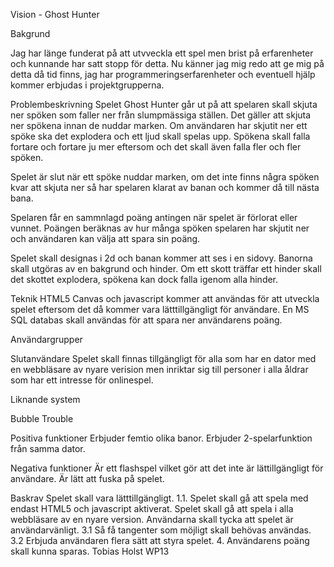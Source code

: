Vision - Ghost Hunter

Bakgrund

Jag har länge funderat på att utvveckla ett spel men brist på erfarenheter och kunnande har satt stopp för detta. Nu känner jag mig redo att ge mig på detta då  tid finns, jag har programmeringserfarenheter  och eventuell hjälp kommer erbjudas i projektgrupperna.

Problembeskrivning
Spelet Ghost Hunter går ut på att spelaren skall skjuta ner spöken som faller ner från slumpmässiga ställen. Det gäller att skjuta ner spökena innan de nuddar marken. Om användaren har skjutit ner ett spöke ska det explodera och ett ljud skall spelas upp. 
Spökena skall falla fortare och fortare ju mer eftersom och det skall även falla fler och fler spöken. 

Spelet är slut när ett spöke nuddar marken, om det inte finns några spöken kvar att skjuta ner så har spelaren klarat av banan och kommer då till nästa bana.

Spelaren får en sammnlagd poäng antingen när spelet är förlorat eller vunnet. Poängen beräknas av hur många spöken spelaren har skjutit ner och användaren kan välja att spara sin poäng.

Spelet skall designas i 2d och banan kommer att ses i en sidovy. Banorna skall utgöras av en bakgrund och hinder. Om ett skott träffar ett hinder skall det skottet explodera, spökena kan dock falla igenom alla hinder. 

Teknik
HTML5 Canvas och javascript kommer att användas för att utveckla spelet eftersom det då kommer vara lätttillgängligt för användare. 
En MS SQL databas skall användas för att spara ner användarens poäng.




Användargrupper

Slutanvändare
Spelet skall finnas tillgängligt för alla som har en dator med en webbläsare av nyare verision men inriktar sig till personer i alla åldrar som har ett intresse för onlinespel.


Liknande system

Bubble Trouble

Positiva funktioner
Erbjuder femtio olika banor.
Erbjuder 2-spelarfunktion från samma dator.

Negativa funktioner
Är ett flashspel vilket gör att det inte är lättillgängligt för användare.
Är lätt att fuska på spelet.

Baskrav
Spelet skall vara lätttillgängligt.
      1.1. Spelet skall gå att spela med endast HTML5 och javascript aktiverat.
Spelet skall gå att spela i alla webbläsare av en nyare version.
Användarna skall tycka att spelet är användarvänligt.
      3.1 Så få tangenter som möjligt skall behövas användas.
      3.2 Erbjuda användaren flera sätt att styra spelet.
      4. Användarens poäng skall kunna sparas. 
                                                                                                                            Tobias Holst WP13
